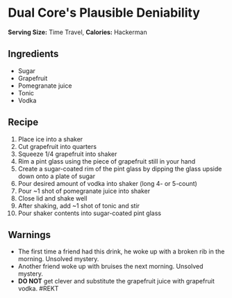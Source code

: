 Dual Core's Plausible Deniability
=================================

**Serving Size:** Time Travel, **Calories:** Hackerman

Ingredients
-----------

-   Sugar
-   Grapefruit
-   Pomegranate juice
-   Tonic
-   Vodka

Recipe
------

1.  Place ice into a shaker
2.  Cut grapefruit into quarters
3.  Squeeze 1/4 grapefruit into shaker
4.  Rim a pint glass using the piece of grapefruit still in your hand
5.  Create a sugar-coated rim of the pint glass by dipping the glass
    upside down onto a plate of sugar
6.  Pour desired amount of vodka into shaker (long 4- or 5-count)
7.  Pour \~1 shot of pomegranate juice into shaker
8.  Close lid and shake well
9.  After shaking, add \~1 shot of tonic and stir
10. Pour shaker contents into sugar-coated pint glass

Warnings
--------

-   The first time a friend had this drink, he woke up with a broken rib
    in the morning. Unsolved mystery.
-   Another friend woke up with bruises the next morning. Unsolved
    mystery.
-   **DO NOT** get clever and substitute the grapefruit juice with
    grapefruit vodka. \#REKT
